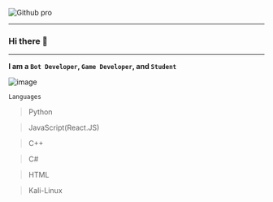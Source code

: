 ![Github pro](https://user-images.githubusercontent.com/89427972/141657473-c79f8851-599a-4a36-b110-6d60689b7a05.png)


--------------------------------

### Hi there 👋

----------


**I am a ```Bot Developer```, ```Game Developer```, and ```Student```**

![image](https://user-images.githubusercontent.com/89427972/141661792-7ea0a987-48af-41fc-87a7-65c4428e83e6.png)





```Languages```


> Python
 
>JavaScript(React.JS)

>C++

>C#

>HTML

>Kali-Linux

